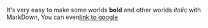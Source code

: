 It's very easy to make some worlds **bold** and other worlds *italic* with MarkDown, You can even[link to google](http://google.com)
